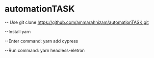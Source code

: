 # automationTASK

-- Use git clone https://github.com/ammarahnizam/automationTASK.git

--Install yarn

--Enter command: yarn add cypress

--Run command: yarn headless-eletron
